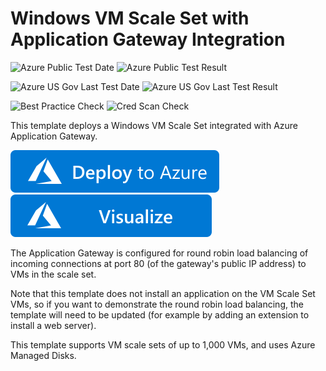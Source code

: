 # Windows VM Scale Set with Application Gateway Integration

![Azure Public Test Date](https://azurequickstartsservice.blob.core.windows.net/badges/201-vmss-windows-app-gateway/PublicLastTestDate.svg)
![Azure Public Test Result](https://azurequickstartsservice.blob.core.windows.net/badges/201-vmss-windows-app-gateway/PublicDeployment.svg)

![Azure US Gov Last Test Date](https://azurequickstartsservice.blob.core.windows.net/badges/201-vmss-windows-app-gateway/FairfaxLastTestDate.svg)
![Azure US Gov Last Test Result](https://azurequickstartsservice.blob.core.windows.net/badges/201-vmss-windows-app-gateway/FairfaxDeployment.svg)

![Best Practice Check](https://azurequickstartsservice.blob.core.windows.net/badges/201-vmss-windows-app-gateway/BestPracticeResult.svg)
![Cred Scan Check](https://azurequickstartsservice.blob.core.windows.net/badges/201-vmss-windows-app-gateway/CredScanResult.svg)

This template deploys a Windows VM Scale Set integrated with Azure Application Gateway.

[![Deploy To Azure](https://raw.githubusercontent.com/Azure/azure-quickstart-templates/master/1-CONTRIBUTION-GUIDE/images/deploytoazure.svg?sanitize=true)]("https://portal.azure.com/#create/Microsoft.Template/uri/https%3A%2F%2Fraw.githubusercontent.com%2FAzure%2Fazure-quickstart-templates%2Fmaster%2F201-vmss-windows-app-gateway%2Fazuredeploy.json")  [![Visualize](https://raw.githubusercontent.com/Azure/azure-quickstart-templates/master/1-CONTRIBUTION-GUIDE/images/visualizebutton.svg?sanitize=true)]("http://armviz.io/#/?load=https%3A%2F%2Fraw.githubusercontent.com%2FAzure%2Fazure-quickstart-templates%2Fmaster%2F201-vmss-windows-app-gateway%2Fazuredeploy.json")

The Application Gateway is configured for round robin load balancing of incoming connections at port 80 (of the gateway's public IP address) to VMs in the scale set.

Note that this template does not install an application on the VM Scale Set VMs, so if you want to demonstrate the round robin load balancing, the template will need to be updated (for example by adding an extension to install a web server).

This template supports VM scale sets of up to 1,000 VMs, and uses Azure Managed Disks.


